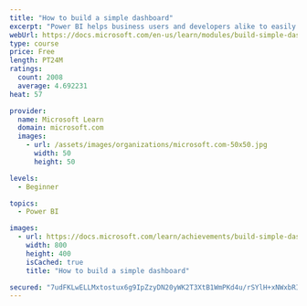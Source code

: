 ```yaml
---
title: "How to build a simple dashboard"
excerpt: "Power BI helps business users and developers alike to easily analyze, visualize, and collaborate on data. This module will teach you how to do all of that without effecting your underlying dataset."
webUrl: https://docs.microsoft.com/en-us/learn/modules/build-simple-dashboard/
type: course
price: Free
length: PT24M
ratings:
  count: 2008
  average: 4.692231
heat: 57

provider:
  name: Microsoft Learn
  domain: microsoft.com
  images:
    - url: /assets/images/organizations/microsoft.com-50x50.jpg
      width: 50
      height: 50

levels:
  - Beginner

topics:
  - Power BI

images:
  - url: https://docs.microsoft.com/learn/achievements/build-simple-dashboard-social.png
    width: 800
    height: 400
    isCached: true
    title: "How to build a simple dashboard"

secured: "7udFKLwELLMxtostux6g9IpZzyDN20yWK2T3XtB1WmPKd4u/rSYlH+xNWxbRI1cgz8u582OAtlBMWukhhTiogvAYWHtTeEmVFpxKayFLZaCHDG1XpEk8/ret5ilSrRALXCuwOqf88Q6SHiNwvaaXlJv3FiayzIK068tXF504Pao4Y2zVjceE46bIkKkNYjnI3kqtl2J/BgZk1bOeO4aG9zPcL7uHbqRWnWZIkuDNE8AMHU6mt1U+4idfI0hXn6hJ6b0wcIBjvP0fzzfW8PKbg3NOIkbNZKHWSBiD034ED/gyEm+lEmXsSuypwmW4ErS19hbURK/zfNHfXjJCp8D+RwwibswPSkdkL0z8EjN1DG7rR/ILDmpSwlyscSkjqK7efTf1FWX9+oXZszML8NjDEJpUKYBzqyj43534O37gOxU=;gEum34T2jMkLzoaa+BHtaQ=="
---
```


